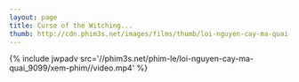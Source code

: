 ```yaml
---
layout: page
title: Curse of the Witching...
thumb: http://cdn.phim3s.net/images/films/thumb/loi-nguyen-cay-ma-quai-curse-of-the-witching-tree-2016.jpg
---
```

{% include jwpadv src='//phim3s.net/phim-le/loi-nguyen-cay-ma-quai_9099/xem-phim//video.mp4' %}